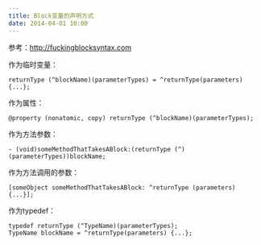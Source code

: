 ```yaml
---
title: Block变量的声明方式
date: 2014-04-01 10:00
---
```

参考：<http://fuckingblocksyntax.com>

作为临时变量：

    returnType (^blockName)(parameterTypes) = ^returnType(parameters) {...};

作为属性：

    @property (nonatomic, copy) returnType (^blockName)(parameterTypes);

作为方法参数：

    - (void)someMethodThatTakesABlock:(returnType (^)(parameterTypes))blockName;

作为方法调用的参数：

    [someObject someMethodThatTakesABlock: ^returnType (parameters) {...}];

作为typedef：

    typedef returnType (^TypeName)(parameterTypes);
    TypeName blockName = ^returnType(parameters) {...};
